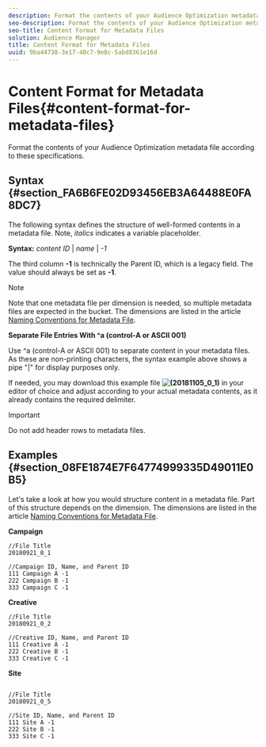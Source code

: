 ```yaml
---
description: Format the contents of your Audience Optimization metadata file according to these specifications.
seo-description: Format the contents of your Audience Optimization metadata file according to these specifications.
seo-title: Content Format for Metadata Files
solution: Audience Manager
title: Content Format for Metadata Files
uuid: 9ba44738-3e17-40c7-9e8c-5abd8361e16d
---
```


# Content Format for Metadata Files{#content-format-for-metadata-files}

Format the contents of your Audience Optimization metadata file according to these specifications.

## Syntax {#section_FA6B6FE02D93456EB3A64488E0FA8DC7}

The following syntax defines the structure of well-formed contents in a metadata file. Note, *italics* indicates a variable placeholder.

**Syntax:**  *content ID* | *name* | *-1*

<!--In the contents syntax, you'll notice a parent ID variable. Don't confuse it with the parent ID used in the [metadata file name](../../../reporting/audience-optimization-reports/metadata-files-intro/metadata-file-names.md#concept_729806531D4547A6B5870BEA199FB4A9). These 2 variables seem similar, but they represent different things. In the file name, the parent ID corresponds to a category like "campaign" (ID 1), "placement" (ID 3), or "tactic" (ID 9), etc. In the file body:-->

The third column **-1** is technically the Parent ID, which is a legacy field. The value should always be set as **-1**.

>[!NOTE]
>
>Note that one metadata file per dimension is needed, so multiple metadata files are expected in the bucket. The dimensions are listed in the article [Naming Conventions for Metadata File](../../../reporting/audience-optimization-reports/metadata-files-intro/metadata-file-names.md#child-dimension).
  

**Separate File Entries With ^a (control-A or ASCII 001)**

Use ^a (control-A or ASCII 001) to separate content in your metadata files. As these are non-printing characters, the syntax example above shows a pipe "|" for display purposes only.

If needed, you may download this example file **![(20181105_0_1)](assets/20181105_0_1)** in your editor of choice and adjust according to your actual metadata contents, as it already contains the required delimiter.

>[!IMPORTANT]
>
>Do not add header rows to metadata files.

## Examples {#section_08FE1874E7F64774999335D49011E0B5}

Let's take a look at how you would structure content in a metadata file. Part of this structure depends on the dimension. The dimensions are listed in the article [Naming Conventions for Metadata File](../../../reporting/audience-optimization-reports/metadata-files-intro/metadata-file-names.md#child-dimension). 

**Campaign**

<!--Let's say you want to populate the creative drop down menu with creative names from a particular campaign. In this case, your metadata file name would include ID 1 (campaign) and ID 2 (creative). Following the content syntax, your metadata file would contain the creative ID, creative name, and actual campaign ID.-->

```
//File Title
20180921_0_1

//Campaign ID, Name, and Parent ID
111 Campaign A -1
222 Campaign B -1
333 Campaign C -1

```

**Creative**

```
//File Title
20180921_0_2

//Creative ID, Name, and Parent ID
111 Creative A -1
222 Creative B -1
333 Creative C -1
```

**Site**

```

//File Title
20180921_0_5

//Site ID, Name, and Parent ID
111 Site A -1
222 Site B -1
333 Site C -1

```

